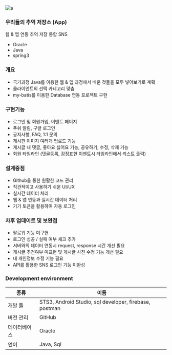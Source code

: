 ![a](https://user-images.githubusercontent.com/71866565/109638381-4e5b1b00-7b91-11eb-9e86-3892a663f81a.PNG)<br>
### 우리들의 추억 저장소 (App)
웹 & 앱 연동 추억 저장 통합 SNS  
- Oracle
- Java
- spring3

### 개요
- 국기과정 Java를 이용한 웹 & 앱 과정에서 배운 것들을 모두 넣어보기로 계획
- 클라이언트의 선택 카테고리 맞춤
- my-batis를 이용한 Database 연동 프로젝트 구현

### 구현기능
- 로그인 및 회원가입, 이벤트 페이지
- 푸쉬 알림, 구글 로그인
- 공지사항, FAQ, 1:1 문의
- 게시판 이미지 여러개 업로드 기능
- 게시글 내 댓글, 좋아요 싫어요 기능, 공유하기, 수정, 삭제 기능
- 회원 타임라인 (댓글등록, 감정표현 이벤트시 타임라인에서 리스트 출력)

### 설계중점
- Github을 통한 원활한 코드 관리
- 직관적이고 사용하기 쉬운 UI/UX 
- 실시간 데이터 처리
- 웹 & 앱 연동과 실시간 데이터 처리
- 기기 토큰을 활용하여 자동 로그인

### 차후 업데이트 및 보완점
- 팔로워 기능 미구현
- 로그인 성공 / 실패 여부 체크 추가
- 서버와의 데이터 연동시 request, response 시간 개선 필요
- 게시글 추천여부 미표현 및 게시글 사진 수정 기능 개선 필요
- 내 개인정보 수정 기능 필요
- API를 활용한 SNS 로그인 기능 미완성


### Development environment

| 종류 | 이름 |
| ------ | ------ |
| 개발 툴 | STS3, Android Studio, sql developer, firebase, postman |
| 버전 관리 | GitHub |
| 데이터베이스 | Oracle |
| 언어 | Java, Sql |

